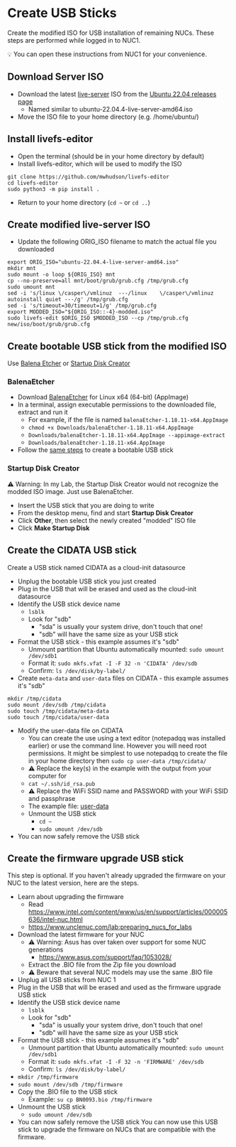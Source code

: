 # Create USB Sticks
Create the modified ISO for USB installation of remaining NUCs. These steps are performed while logged in to NUC1.

💡 You can open these instructions from NUC1 for your convenience.

## Download Server ISO
- Download the latest <ins>live-server</ins> ISO from the [Ubuntu 22.04 releases page](https://releases.ubuntu.com/22.04/)
  - Named similar to ubuntu-22.04.4-live-server-amd64.iso
- Move the ISO file to your home directory (e.g. /home/ubuntu/)

## Install livefs-editor
- Open the terminal (should be in your home directory by default)
- Install livefs-editor, which will be used to modify the ISO
~~~~
git clone https://github.com/mwhudson/livefs-editor
cd livefs-editor
sudo python3 -m pip install .
~~~~
- Return to your home directory (`cd ~` or `cd ..`)

## Create modified live-server ISO
- Update the following ORIG_ISO filename to match the actual file you downloaded
~~~~
export ORIG_ISO="ubuntu-22.04.4-live-server-amd64.iso"
mkdir mnt
sudo mount -o loop ${ORIG_ISO} mnt
cp --no-preserve=all mnt/boot/grub/grub.cfg /tmp/grub.cfg
sudo umount mnt
sed -i 's/linux	\/casper\/vmlinuz  ---/linux	\/casper\/vmlinuz autoinstall quiet ---/g' /tmp/grub.cfg
sed -i 's/timeout=30/timeout=1/g' /tmp/grub.cfg
export MODDED_ISO="${ORIG_ISO::-4}-modded.iso"
sudo livefs-edit $ORIG_ISO $MODDED_ISO --cp /tmp/grub.cfg new/iso/boot/grub/grub.cfg
~~~~

## Create bootable USB stick from the modified ISO
Use [Balena Etcher](https://www.balena.io/etcher) or [Startup Disk Creator](https://ubuntu.com/tutorials/create-a-usb-stick-on-ubuntu#1-overview)

### BalenaEtcher
- Download [BalenaEtcher](https://etcher.balena.io/#download-etcher) for Linux x64 (64-bit) (AppImage)
- In a terminal, assign executable permissions to the downloaded file, extract and run it
  - For example, if the file is named `balenaEtcher-1.18.11-x64.AppImage`
  - `chmod +x Downloads/balenaEtcher-1.18.11-x64.AppImage`
  - `Downloads/balenaEtcher-1.18.11-x64.AppImage --appimage-extract`
  - `Downloads/balenaEtcher-1.18.11-x64.AppImage`
- Follow the [same steps](1_NUC_1.md#install-ubuntu-desktop) to create a bootable USB stick

### Startup Disk Creator
⚠️ Warning: In my Lab, the Startup Disk Creator would not recognize the modded ISO image. Just use BalenaEtcher.
- Insert the USB stick that you are doing to write
- From the desktop menu, find and start **Startup Disk Creator**
- Click **Other**, then select the newly created "modded" ISO file
- Click **Make Startup Disk**

## Create the CIDATA USB stick
Create a USB stick named CIDATA as a cloud-init datasource
- Unplug the bootable USB stick you just created
- Plug in the USB that will be erased and used as the cloud-init datasource
- Identify the USB stick device name
  - `lsblk`
  - Look for "sdb"
    - "sda" is usually your system drive, don't touch that one!
    - "sdb" will have the same size as your USB stick
- Format the USB stick - this example assumes it's "sdb"
  - Unmount partition that Ubuntu automatically mounted: `sudo umount /dev/sdb1`
  - Format it:  `sudo mkfs.vfat -I -F 32 -n 'CIDATA' /dev/sdb`
  - Confirm: `ls /dev/disk/by-label/`
- Create `meta-data` and `user-data` files on CIDATA  - this example assumes it's "sdb"
~~~~
mkdir /tmp/cidata
sudo mount /dev/sdb /tmp/cidata
sudo touch /tmp/cidata/meta-data
sudo touch /tmp/cidata/user-data
~~~~
- Modify the user-data file on CIDATA
  - You can create the use using a text editor (notepadqq was installed earlier) or use the command line. However you will need root permissions. It might be simplest to use notepadqq to create the file in your home directory then `sudo cp user-data /tmp/cidata/`
  - ⚠️ Replace the key(s) in the example with the output from your computer for
   - `cat ~/.ssh/id_rsa.pub`
  - ⚠️ Replace the WiFi SSID name and PASSWORD with your WiFi SSID and passphrase
  - The example file: [user-data](user-data)
  - Unmount the USB stick
    - `cd ~`
    - `sudo umount /dev/sdb`
- You can now safely remove the USB stick
  
## Create the firmware upgrade USB stick
This step is optional. If you haven't already upgraded the firmware on your NUC to the latest version, here are the steps.
- Learn about upgrading the firmware
  - Read https://www.intel.com/content/www/us/en/support/articles/000005636/intel-nuc.html
  - https://www.unclenuc.com/lab:preparing_nucs_for_labs
- Download the latest firmware for your NUC
  - ⚠️ Warning: Asus has over taken over support for some NUC generations
    - https://www.asus.com/support/faq/1053028/
  - Extract the .BIO file from the Zip file you download
  - ⚠️ Beware that several NUC models may use the same .BIO file
- Unplug all USB sticks from NUC 1
- Plug in the USB that will be erased and used as the firmware upgrade USB stick
- Identify the USB stick device name
  - `lsblk`
  - Look for "sdb"
    - "sda" is usually your system drive, don't touch that one!
    - "sdb" will have the same size as your USB stick
- Format the USB stick - this example assumes it's "sdb"
  - Unmount partition that Ubuntu automatically mounted: `sudo umount /dev/sdb1`
  - Format it:  `sudo mkfs.vfat -I -F 32 -n 'FIRMWARE' /dev/sdb`
  - Confirm: `ls /dev/disk/by-label/`
- `mkdir /tmp/firmware`
- `sudo mount /dev/sdb /tmp/firmware`
- Copy the .BIO file to the USB stick
  - Example: `su cp BN0093.bio /tmp/firmware`
- Unmount the USB stick
  - `sudo umount /dev/sdb`
- You can now safely remove the USB stick
You can now use this USB stick to upgrade the firmware on NUCs that are compatible with the firmware.
